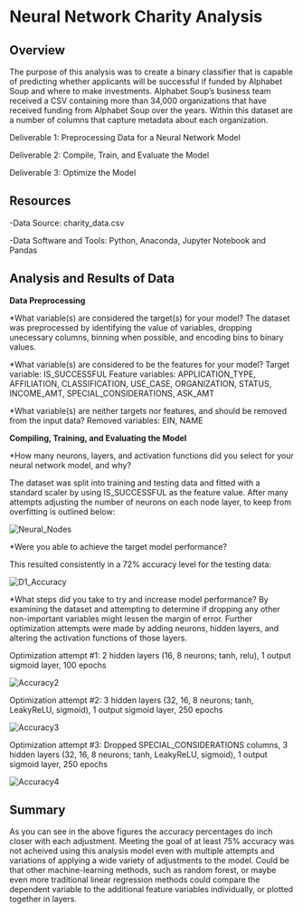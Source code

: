# Neural Network Charity Analysis

## Overview

The purpose of this analysis was to create a binary classifier that is capable of predicting whether applicants will be successful if funded by Alphabet Soup and where to make investments. Alphabet Soup’s business team received a CSV containing more than 34,000 organizations that have received funding from Alphabet Soup over the years. Within this dataset are a number of columns that capture metadata about each organization.

Deliverable 1: Preprocessing Data for a Neural Network Model

Deliverable 2: Compile, Train, and Evaluate the Model

Deliverable 3: Optimize the Model

## Resources 

 -Data Source: charity_data.csv
 
 -Data Software and Tools: Python, Anaconda, Jupyter Notebook and Pandas
 
## Analysis and Results of Data

**Data Preprocessing**

*What variable(s) are considered the target(s) for your model?
   The dataset was preprocessed by identifying the value of variables, dropping unecessary columns, binning when possible, and encoding bins to binary values.

*What variable(s) are considered to be the features for your model?
  Target variable: IS_SUCCESSFUL
  Feature variables: APPLICATION_TYPE, AFFILIATION, CLASSIFICATION, USE_CASE, ORGANIZATION, STATUS, INCOME_AMT, SPECIAL_CONSIDERATIONS, ASK_AMT

*What variable(s) are neither targets nor features, and should be removed from the input data?
  Removed variables: EIN, NAME

**Compiling, Training, and Evaluating the Model**

*How many neurons, layers, and activation functions did you select for your neural network model, and why?

The dataset was split into training and testing data and fitted with a standard scaler by using IS_SUCCESSFUL as the feature value. After many attempts adjusting the number of neurons on each node layer, to keep from overfitting is outlined below: 

![Neural_Nodes](https://user-images.githubusercontent.com/108022219/198419537-d388564a-0501-4a0e-b937-5aea53c883fa.png)

*Were you able to achieve the target model performance?

This resulted consistently in a 72% accuracy level for the testing data:

![D1_Accuracy](https://user-images.githubusercontent.com/108022219/198419881-8ce9a006-0eae-4a39-a830-53bfcac23ad4.png)

*What steps did you take to try and increase model performance?
By examining the dataset and attempting to determine if dropping any other non-important variables might lessen the margin of error. Further optimization attempts were made by adding neurons, hidden layers, and altering the activation functions of those layers.  

Optimization attempt #1: 2 hidden layers (16, 8 neurons; tanh, relu), 1 output sigmoid layer, 100 epochs

![Accuracy2](https://user-images.githubusercontent.com/108022219/198422022-8ecde513-25db-40e4-972b-2daf1c5af15c.png)

Optimization attempt #2: 3 hidden layers (32, 16, 8 neurons; tanh, LeakyReLU, sigmoid), 1 output sigmoid layer, 250 epochs

![Accuracy3](https://user-images.githubusercontent.com/108022219/198422025-c79f9202-90d6-4709-b1f0-68b34021fe0e.png)

Optimization attempt #3: Dropped SPECIAL_CONSIDERATIONS columns, 3 hidden layers (32, 16, 8 neurons; tanh, LeakyReLU, sigmoid), 1 output sigmoid layer, 250 epochs

![Accuracy4](https://user-images.githubusercontent.com/108022219/198422029-2100805f-213c-4e0d-969c-00a3f460d75b.png)

## Summary 

As you can see in the above figures the accuracy percentages do inch closer with each adjustment. Meeting the goal of at least 75% accuracy was not acheived using this analysis model even with multiple attempts and variations of applying a wide variety of adjustments to the model. Could be that other machine-learning methods, such as random forest, or maybe even more traditional linear regression methods could compare the dependent variable to the additional feature variables individually, or plotted together in layers.
 
